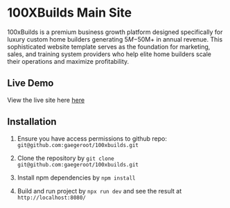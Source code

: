 # 100XBuilds Main Site

100xBuilds is a premium business growth platform designed specifically for luxury custom home builders generating $5M-$50M+ in annual revenue. This sophisticated website template serves as the foundation for marketing, sales, and training system providers who help elite home builders scale their operations and maximize profitability.

## Live Demo

View the live site here [here](https:/100Xbuilds.com/)

## Installation

1. Ensure you have access permissions to github repo: `git@github.com:gaegeroot/100xbuilds.git`

2. Clone the repository by `git clone git@github.com:gaegeroot/100xbuilds.git`

3. Install npm dependencies by `npm install`

4. Build and run project by `npx run dev` and see the result at `http://localhost:8080/`
